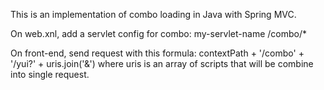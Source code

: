 This is an implementation of combo loading in Java with Spring MVC.

On web.xnl, add a servlet config for combo:
<servlet-mapping>
   <servlet-name>my-servlet-name</servlet-name>
   <url-pattern>/combo/*</url-pattern>
</servlet-mapping>

On front-end, send request with this formula:
contextPath + '/combo' + '/yui?' + uris.join('&')
where uris is an array of scripts that will be combine into single request.